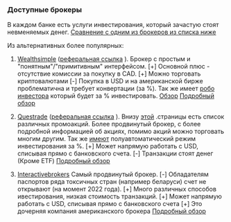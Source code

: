 ### Доступные  брокеры
В каждом банке есть услуги инвестирования, который зачастую стоят невменяемых денег. [Сравнение с одним из брокеров из списка ниже](https://www.wealthsimple.com/en-ca/learn/best-trading-platforms-canada#the_history_of_online_trading_platforms_in_canada)

Из альтернативных более популярных:
1. [Wealthsimple](https://wealthsimple.com) ([реферальная ссылка](https://my.wealthsimple.com/app/public/trade-referral-signup?code=ODAVZQ) ).
Брокер с простым и "понятным"/"примитивным" интерфейсом. 
[+] Основной плюс - отсутствие комиссии за покупку в CAD. 
[+] Можно торговать криптовалютами
[-] Покупка в USD и на американской бирже проблематична и требует конвертации (за %). Так же имеет [робо инвестора](https://www.wealthsimple.com/en-ca/learn/what-is-robo-advisor) который будет за % инвестировать. [Обзор](https://www.investopedia.com/wealthsimple-review-4684946)
[Подробный обзор](https://www.investopedia.com/wealthsimple-trade-review-6503907)

2. [Questrade](https://questrade.com/) ([реферальная ссылка](https://start.questrade.com/?oaa_promo=776430799458399) ). 
Внизу [этой](https://www.questrade.com/about-us/programs-promotions) .страницы есть список различных промоакций.
Более продвинутый брокер, с более подробной информацией об акциях, помимо акций можно торговать многим другим. Так же [имеют](https://www.questrade.com/pricing/questwealth-portfolios-fees) полуавтоматический режим инвестирования за %.
[+] Может напрямую работать с USD, списывая прямо с банковского счета.
[-] Транзакции стоят денег (Кроме ETF)
[Подробный обзор](https://www.investopedia.com/questrade-review-5070359)

3. [Interactivebrokers](https://www.interactivebrokers.ca/en/home.php)
Самый продвинутый брокер.
[-] Обладателям паспортов ряда токсичных стран (например беларуси) счет не открывают (на момент 2022 года).
[+] Много различных способов ивестирования, низкая стоимость транзакций.
[+] Может напрямую работать с USD, списывая прямо с банковского счета
[+] Это дочерняя компания американского брокера
[Подробный обзор](https://www.investopedia.com/interactive-brokers-review-4587904)